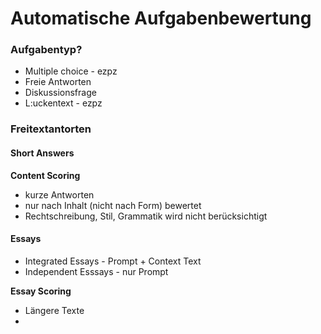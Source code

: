 # Automatische Aufgabenbewertung
### Aufgabentyp?
* Multiple choice - ezpz
* Freie Antworten
* Diskussionsfrage
* L:uckentext - ezpz

### Freitextantorten
#### Short Answers
**Content Scoring**
* kurze Antworten
* nur nach Inhalt (nicht nach Form) bewertet
* Rechtschreibung, Stil, Grammatik wird nicht berücksichtigt

#### Essays
* Integrated Essays - Prompt + Context Text
* Independent Esssays - nur Prompt

**Essay Scoring**
* Längere Texte
* 
